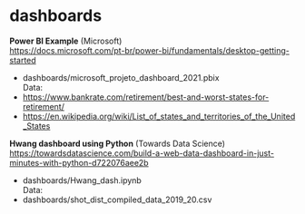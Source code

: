 # dashboards

**Power BI Example** (Microsoft) <br>
https://docs.microsoft.com/pt-br/power-bi/fundamentals/desktop-getting-started <br>
+ dashboards/microsoft_projeto_dashboard_2021.pbix <br>
Data: <br>
+ https://www.bankrate.com/retirement/best-and-worst-states-for-retirement/ <br> 
+ https://en.wikipedia.org/wiki/List_of_states_and_territories_of_the_United_States <br>


**Hwang dashboard using Python** (Towards Data Science) <br>
https://towardsdatascience.com/build-a-web-data-dashboard-in-just-minutes-with-python-d722076aee2b <br>
+ dashboards/Hwang_dash.ipynb <br>
Data:
+ dashboards/shot_dist_compiled_data_2019_20.csv <br>
